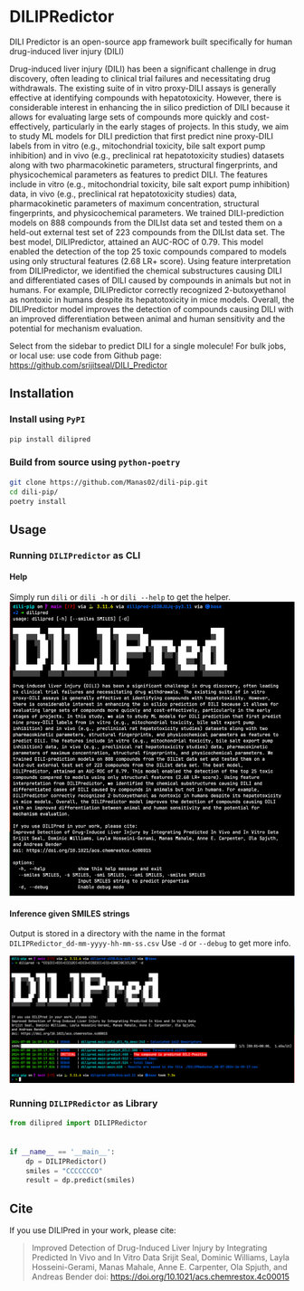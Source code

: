 # DILIPRedictor

DILI Predictor is an open-source app framework built specifically for human drug-induced liver injury (DILI)

Drug-induced liver injury (DILI) has been a significant challenge in drug discovery, often leading
to clinical trial failures and necessitating drug withdrawals. The existing suite of in vitro
proxy-DILI assays is generally effective at identifying compounds with hepatotoxicity. However,
there is considerable interest in enhancing the in silico prediction of DILI because it allows for
evaluating large sets of compounds more quickly and cost-effectively, particularly in the early
stages of projects. In this study, we aim to study ML models for DILI prediction that first predict
nine proxy-DILI labels from in vitro (e.g., mitochondrial toxicity, bile salt export pump
inhibition) and in vivo (e.g., preclinical rat hepatotoxicity studies) datasets along with two
pharmacokinetic parameters, structural fingerprints, and physicochemical parameters as features to
predict DILI. The features include in vitro (e.g., mitochondrial toxicity, bile salt export pump
inhibition) data, in vivo (e.g., preclinical rat hepatotoxicity studies) data, pharmacokinetic
parameters of maximum concentration, structural fingerprints, and physicochemical parameters. We
trained DILI-prediction models on 888 compounds from the DILIst data set and tested them on a
held-out external test set of 223 compounds from the DILIst data set. The best model,
DILIPredictor, attained an AUC-ROC of 0.79. This model enabled the detection of the top 25 toxic
compounds compared to models using only structural features (2.68 LR+ score). Using feature
interpretation from DILIPredictor, we identified the chemical substructures causing DILI and
differentiated cases of DILI caused by compounds in animals but not in humans. For example,
DILIPredictor correctly recognized 2-butoxyethanol as nontoxic in humans despite its hepatotoxicity
in mice models. Overall, the DILIPredictor model improves the detection of compounds causing DILI
with an improved differentiation between animal and human sensitivity and the potential for
mechanism evaluation.

Select from the sidebar to predict DILI for a single molecule! For bulk jobs, or local use: use code from Github page: https://github.com/srijitseal/DILI_Predictor

## Installation

### Install using `PyPI`

```sh 
pip install dilipred
```

### Build from source using `python-poetry`

```sh
git clone https://github.com/Manas02/dili-pip.git
cd dili-pip/
poetry install 
```

## Usage

### Running `DILIPredictor` as CLI

#### Help
Simply run `dili` or `dili -h` or `dili --help` to get the helper.
![](https://github.com/Manas02/dili-pip/raw/main/dilipred_help.png?raw=True)

#### Inference given SMILES strings
Output is stored in a directory with the name in the format `DILIPRedictor_dd-mm-yyyy-hh-mm-ss.csv`
Use `-d` or `--debug` to get more info.

![](https://github.com/Manas02/dili-pip/raw/main/dilipred_run.png?raw=True)

### Running `DILIPRedictor` as Library

```py
from dilipred import DILIPRedictor


if __name__ == '__main__':
    dp = DILIPRedictor()
    smiles = "CCCCCCCO"
    result = dp.predict(smiles)
```

## Cite

If you use DILIPred in your work, please cite:
> Improved Detection of Drug-Induced Liver Injury by Integrating Predicted In Vivo and In Vitro Data
> Srijit Seal, Dominic Williams, Layla Hosseini-Gerami, Manas Mahale, Anne E. Carpenter, Ola Spjuth,
> and Andreas Bender
> doi: https://doi.org/10.1021/acs.chemrestox.4c00015

